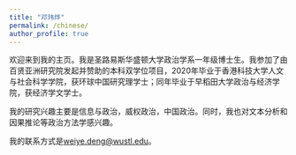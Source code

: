 ```yaml
---
title: "邓玮烨"
permalink: /chinese/
author_profile: true
---
```


欢迎来到我的主页。我是圣路易斯华盛顿大学政治学系一年级博士生。我参加了由百贤亚洲研究院发起并赞助的本科双学位项目，2020年毕业于香港科技大学人文与社会科学学院，获环球中国研究理学士；同年毕业于早稻田大学政治与经济学院，获经济学文学士。

我的研究兴趣主要是信息与政治，威权政治，中国政治。同时，我也对文本分析和因果推论等政治方法学感兴趣。

我的联系方式是[weiye.deng@wustl.edu](weiye.deng@wustl.edu)。

